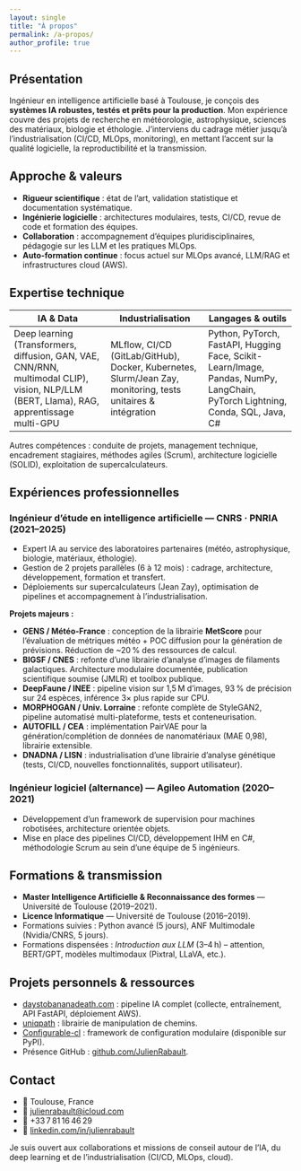 ```yaml
---
layout: single
title: "À propos"
permalink: /a-propos/
author_profile: true
---
```


## Présentation

Ingénieur en intelligence artificielle basé à Toulouse, je conçois des **systèmes IA robustes, testés et prêts pour la production**. Mon expérience couvre des projets de recherche en météorologie, astrophysique, sciences des matériaux, biologie et éthologie. J’interviens du cadrage métier jusqu’à l’industrialisation (CI/CD, MLOps, monitoring), en mettant l’accent sur la qualité logicielle, la reproductibilité et la transmission.

## Approche & valeurs

- **Rigueur scientifique** : état de l’art, validation statistique et documentation systématique.
- **Ingénierie logicielle** : architectures modulaires, tests, CI/CD, revue de code et formation des équipes.
- **Collaboration** : accompagnement d’équipes pluridisciplinaires, pédagogie sur les LLM et les pratiques MLOps.
- **Auto-formation continue** : focus actuel sur MLOps avancé, LLM/RAG et infrastructures cloud (AWS).

## Expertise technique

| IA & Data | Industrialisation | Langages & outils |
| --- | --- | --- |
| Deep learning (Transformers, diffusion, GAN, VAE, CNN/RNN, multimodal CLIP), vision, NLP/LLM (BERT, Llama), RAG, apprentissage multi-GPU | MLflow, CI/CD (GitLab/GitHub), Docker, Kubernetes, Slurm/Jean Zay, monitoring, tests unitaires & intégration | Python, PyTorch, FastAPI, Hugging Face, Scikit-Learn/Image, Pandas, NumPy, LangChain, PyTorch Lightning, Conda, SQL, Java, C# |

Autres compétences : conduite de projets, management technique, encadrement stagiaires, méthodes agiles (Scrum), architecture logicielle (SOLID), exploitation de supercalculateurs.

## Expériences professionnelles

### Ingénieur d’étude en intelligence artificielle — CNRS · PNRIA (2021–2025)

- Expert IA au service des laboratoires partenaires (météo, astrophysique, biologie, matériaux, éthologie).
- Gestion de 2 projets parallèles (6 à 12 mois) : cadrage, architecture, développement, formation et transfert.
- Déploiements sur supercalculateurs (Jean Zay), optimisation de pipelines et accompagnement à l’industrialisation.

**Projets majeurs :**

- **GENS / Météo-France** : conception de la librairie **MetScore** pour l’évaluation de métriques météo + POC diffusion pour la génération de prévisions. Réduction de ~20 % des ressources de calcul.
- **BIGSF / CNES** : refonte d’une librairie d’analyse d’images de filaments galactiques. Architecture modulaire documentée, publication scientifique soumise (JMLR) et toolbox publique.
- **DeepFaune / INEE** : pipeline vision sur 1,5 M d’images, 93 % de précision sur 24 espèces, inférence 3× plus rapide sur CPU.
- **MORPHOGAN / Univ. Lorraine** : refonte complète de StyleGAN2, pipeline automatisé multi-plateforme, tests et conteneurisation.
- **AUTOFILL / CEA** : implémentation PairVAE pour la génération/complétion de données de nanomatériaux (MAE 0,98), librairie extensible.
- **DNADNA / LISN** : industrialisation d’une librairie d’analyse génétique (tests, CI/CD, nouvelles fonctionnalités, support utilisateur).

### Ingénieur logiciel (alternance) — Agileo Automation (2020–2021)

- Développement d’un framework de supervision pour machines robotisées, architecture orientée objets.
- Mise en place des pipelines CI/CD, développement IHM en C#, méthodologie Scrum au sein d’une équipe de 5 ingénieurs.

## Formations & transmission

- **Master Intelligence Artificielle & Reconnaissance des formes** — Université de Toulouse (2019–2021).
- **Licence Informatique** — Université de Toulouse (2016–2019).
- Formations suivies : Python avancé (5 jours), ANF Multimodale (Nvidia/CNRS, 5 jours).
- Formations dispensées : *Introduction aux LLM* (3–4 h) – attention, BERT/GPT, modèles multimodaux (Pixtral, LLaVA, etc.).

## Projets personnels & ressources

- [daystobananadeath.com](https://www.daystobananadeath.com/) : pipeline IA complet (collecte, entraînement, API FastAPI, déploiement AWS).
- [uniqpath](https://github.com/JulienRabault/uniqpath) : librairie de manipulation de chemins.
- [Configurable-cl](https://github.com/JulienRabault/Configurable-cl) : framework de configuration modulaire (disponible sur PyPI).
- Présence GitHub : [github.com/JulienRabault](https://github.com/JulienRabault).

## Contact

- 📍 Toulouse, France
- 📧 [julienrabault@icloud.com](mailto:julienrabault@icloud.com)
- 📱 +33 7 81 16 46 29
- 💼 [linkedin.com/in/julienrabault](https://www.linkedin.com/in/julienrabault)

Je suis ouvert aux collaborations et missions de conseil autour de l’IA, du deep learning et de l’industrialisation (CI/CD, MLOps, cloud).
